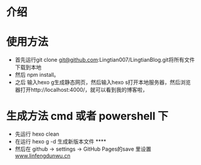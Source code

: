 # 介绍


# 使用方法
+ 首先运行git clone git@github.com:Lingtian007/LingtianBlog.git将所有文件下载到本地
+ 然后 npm install。
+ 之后 输入hexo g生成静态网页，然后输入hexo s打开本地服务器，然后浏览器打开http://localhost:4000/，就可以看到我的博客啦，

# 生成方法 cmd 或者 powershell 下
+ 先运行 hexo clean
+ 在运行 hexo g -d 生成新版本文件 ****
+ 然后在 github -> settings -> GitHub Pages的save 里设置 www.linfengdunwu.cn
